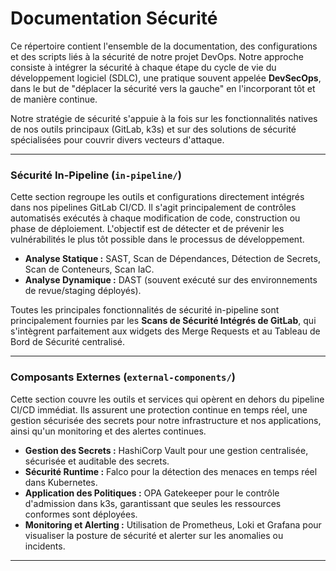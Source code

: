 # Documentation Sécurité

Ce répertoire contient l'ensemble de la documentation, des configurations et des scripts liés à la sécurité de notre projet DevOps. Notre approche consiste à intégrer la sécurité à chaque étape du cycle de vie du développement logiciel (SDLC), une pratique souvent appelée **DevSecOps**, dans le but de "déplacer la sécurité vers la gauche" en l'incorporant tôt et de manière continue.

Notre stratégie de sécurité s'appuie à la fois sur les fonctionnalités natives de nos outils principaux (GitLab, k3s) et sur des solutions de sécurité spécialisées pour couvrir divers vecteurs d'attaque.

---

### Sécurité In-Pipeline (`in-pipeline/`)

Cette section regroupe les outils et configurations directement intégrés dans nos pipelines GitLab CI/CD. Il s'agit principalement de contrôles automatisés exécutés à chaque modification de code, construction ou phase de déploiement. L'objectif est de détecter et de prévenir les vulnérabilités le plus tôt possible dans le processus de développement.

* **Analyse Statique :** SAST, Scan de Dépendances, Détection de Secrets, Scan de Conteneurs, Scan IaC.
* **Analyse Dynamique :** DAST (souvent exécuté sur des environnements de revue/staging déployés).

Toutes les principales fonctionnalités de sécurité in-pipeline sont principalement fournies par les **Scans de Sécurité Intégrés de GitLab**, qui s'intègrent parfaitement aux widgets des Merge Requests et au Tableau de Bord de Sécurité centralisé.

---

### Composants Externes (`external-components/`)

Cette section couvre les outils et services qui opèrent en dehors du pipeline CI/CD immédiat. Ils assurent une protection continue en temps réel, une gestion sécurisée des secrets pour notre infrastructure et nos applications, ainsi qu'un monitoring et des alertes continues.

* **Gestion des Secrets :** HashiCorp Vault pour une gestion centralisée, sécurisée et auditable des secrets.
* **Sécurité Runtime :** Falco pour la détection des menaces en temps réel dans Kubernetes.
* **Application des Politiques :** OPA Gatekeeper pour le contrôle d'admission dans k3s, garantissant que seules les ressources conformes sont déployées.
* **Monitoring et Alerting :** Utilisation de Prometheus, Loki et Grafana pour visualiser la posture de sécurité et alerter sur les anomalies ou incidents.

---


